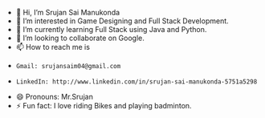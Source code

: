 - 👋 Hi, I’m Srujan Sai Manukonda
- 👀 I’m interested in Game Designing and Full Stack Development.
- 🌱 I’m currently learning Full Stack using Java and Python.
- 💞️ I’m looking to collaborate on Google.
- 📫 How to reach me is
-     Gmail: srujansaim04@gmail.com
-     LinkedIn: http://www.linkedin.com/in/srujan-sai-manukonda-5751a5298
- 😄 Pronouns: Mr.Srujan
- ⚡ Fun fact: I love riding Bikes and playing badminton.

<!---
Srujansai19/Srujansai19 is a ✨ special ✨ repository because its `README.md` (this file) appears on your GitHub profile.
You can click the Preview link to take a look at your changes.
--->
